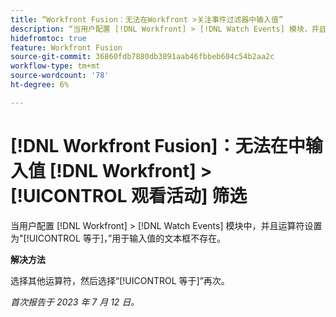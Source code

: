 ```yaml
---
title: “Workfront Fusion：无法在Workfront >关注事件过滤器中输入值”
description: “当用户配置 [!DNL Workfront] > [!DNL Watch Events] 模块，并且运算符设置为 [!UICONTROL 等于]中，用于输入值的文本框不存在。”
hidefromtoc: true
feature: Workfront Fusion
source-git-commit: 36860fdb7880db3891aab46fbbeb604c54b2aa2c
workflow-type: tm+mt
source-wordcount: '78'
ht-degree: 6%

---
```



# [!DNL Workfront Fusion]：无法在中输入值 [!DNL Workfront] > [!UICONTROL 观看活动] 筛选

当用户配置 [!DNL Workfront] > [!DNL Watch Events] 模块中，并且运算符设置为&quot;[!UICONTROL 等于]，”用于输入值的文本框不存在。

**解决方法**

选择其他运算符，然后选择“[!UICONTROL 等于]”再次。

_首次报告于 2023 年 7 月 12 日。_
